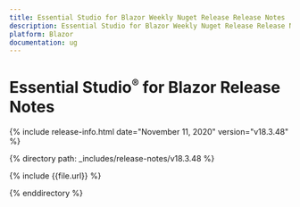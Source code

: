 ```yaml
---
title: Essential Studio for Blazor Weekly Nuget Release Release Notes  
description: Essential Studio for Blazor Weekly Nuget Release Release Notes  
platform: Blazor
documentation: ug
---
```


# Essential Studio<sup style="font-size:70%">&reg;</sup> for Blazor  Release Notes  

{% include release-info.html date="November 11, 2020"  version="v18.3.48" %} 

{% directory path: _includes/release-notes/v18.3.48 %}

{% include {{file.url}} %}

{% enddirectory %}

